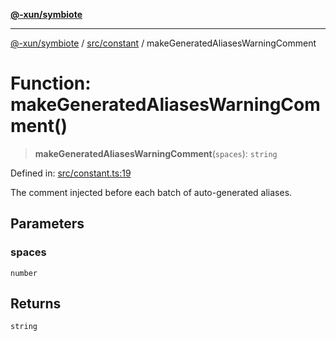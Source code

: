 [**@-xun/symbiote**](../../../README.md)

***

[@-xun/symbiote](../../../README.md) / [src/constant](../README.md) / makeGeneratedAliasesWarningComment

# Function: makeGeneratedAliasesWarningComment()

> **makeGeneratedAliasesWarningComment**(`spaces`): `string`

Defined in: [src/constant.ts:19](https://github.com/Xunnamius/symbiote/blob/d10510b26b60a15206271bb6da7ebcd862e067c4/src/constant.ts#L19)

The comment injected before each batch of auto-generated aliases.

## Parameters

### spaces

`number`

## Returns

`string`
